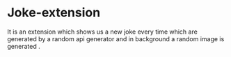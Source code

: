 # Joke-extension
It is an extension which shows us a new joke every time which are generated by a random api generator and in background a random image is generated .

